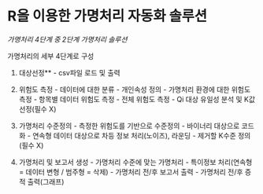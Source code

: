 
# R을 이용한 가명처리 자동화 솔루션

*가명처리 4단계 중 2단계 가명처리 솔루션*

가명처리의 세부 4단계로 구성
  1. 대상선정**
    - csv파일 로드 및 출력
  
  2. 위험도 측정
    - 데이터에 대한 분류
    - 개인속성 정의
    - 가명처리 환경에 대한 위험도 측정
    - 항목별 데이터 위험도 측정
    - 전체 위험도 측정
    - Qi 대상 유일성 분석 및 K값 선정(필수 X)

  3. 가명처리 수준정의
    - 측정한 위험도를 기반으로 수준정의
    - 바이너리 대상으로 코드화
    - 연속형 데이터 대상으로 차등 정보 처리(노이즈), 라운딩
    - 제거할 K수준 정의(필수 X)

  4. 가명처리 및 보고서 생성
    - 가명처리 수준에 맞는 가명처리
    - 특이정보 처리(연속형 = 데이터 변형 / 범주형 = 삭제)
    - 가명처리 전/후 보고서 출력
    - 가명처리 전/후 증적 출력(그래프)
